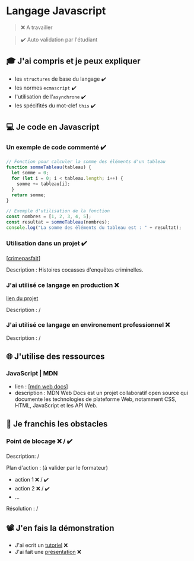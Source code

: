 # Langage Javascript

> ❌ A travailler

> ✔️ Auto validation par l'étudiant

## 🎓 J'ai compris et je peux expliquer

- les `structures` de base du langage ✔️
- les normes `ecmascript` ✔️
- l'utilisation de l'`asynchrone` ✔️
- les spécifités du mot-clef `this` ✔️

## 💻 Je code en Javascript

### Un exemple de code commenté ✔️

```javascript
// Fonction pour calculer la somme des éléments d'un tableau
function sommeTableau(tableau) {
  let somme = 0;
  for (let i = 0; i < tableau.length; i++) {
    somme += tableau[i];
  }
  return somme;
}

// Exemple d'utilisation de la fonction
const nombres = [1, 2, 3, 4, 5];
const resultat = sommeTableau(nombres);
console.log("La somme des éléments du tableau est : " + resultat);
```

### Utilisation dans un projet ✔️

[[crimepasfait](https://github.com/mdonatelli1/crimepasfait)]

Description : Histoires cocasses d'enquêtes criminelles.

### J'ai utilisé ce langage en production ❌

[lien du projet](...)

Description : /

### J'ai utilisé ce langage en environement professionnel ❌

Description : /

## 🌐 J'utilise des ressources

### JavaScript | MDN

- lien : [[mdn web docs](https://developer.mozilla.org/fr/docs/Web/JavaScript)]
- description : MDN Web Docs est un projet collaboratif open source qui documente les technologies de plateforme Web, notamment CSS, HTML, JavaScript et les API Web.

## 🚧 Je franchis les obstacles

### Point de blocage ❌ / ✔️

Description: /

Plan d'action : (à valider par le formateur)

- action 1 ❌ / ✔️
- action 2 ❌ / ✔️
- ...

Résolution : /

## 📽️ J'en fais la démonstration

- J'ai ecrit un [tutoriel](...) ❌
- J'ai fait une [présentation](...) ❌
